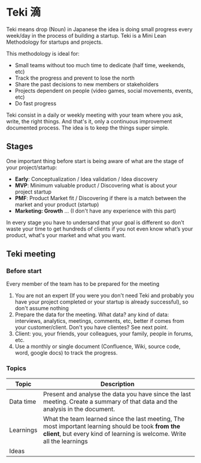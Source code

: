 # Teki 滴
Teki means drop (Noun) in Japanese the idea is doing small progress every week/day in the process of building a startup.
Teki is a Mini Lean Methodology for startups and projects.


This methodology is ideal for:

* Small teams without too much time to dedicate (half time, weekends, etc)
* Track the progress and prevent to lose the north
* Share the past decisions to new members or stakeholders
* Projects dependent on people (video games, social movements, events, etc)
* Do fast progress

Teki consist in a daily or weekly meeting with your team where you ask, write, the right things.
And that's it, only a continuous improvement documented process. The idea is to keep the things super simple.

## Stages

One important thing before start is being aware of what are the stage of your project/startup:

* **Early**: Conceptualization / Idea validation / Idea discovery
* **MVP**: Minimum valuable product / Discovering what is about your project startup
* **PMF**: Product Market fit / Discovering if there is a match between the market and your product (startup)
* **Marketing: Growth** ... (I don't have any experience with this part)

In every stage you have to undersand that your goal is different so don't waste your time to get hundreds of clients if you not even know what’s your product, what's your market and what you want.


## Teki meeting

### Before start

Every member of the team has to be prepared for the meeting

1. You are not an expert (If you were you don't need Teki and probably you have your project completed or your startup is already successful), so don't assume nothing
2. Prepare the data for the meeting. What data? any kind of data: interviews, analytics, meetings, comments, etc, better if comes from your customer/client. Don't you have clientes? See next point.
3. Client: you, your friends, your colleagues, your family, people in forums, etc.
4. Use a monthly or single document (Confluence, Wiki, source code, word, google docs) to track the progress.

### Topics

| Topic | Description |
|-------|-------------|
| Data time | Present and analyse the data you have since the last meeting. Create a summary of that data and the analysis in the document.
| Learnings | What the team learned since the last meeting, The most important learning should be took **from the client**, but every kind of learning is welcome. Write all the learnings |
| Ideas | 
